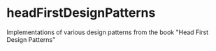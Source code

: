 # headFirstDesignPatterns
Implementations of various design patterns from the book "Head First Design Patterns"

